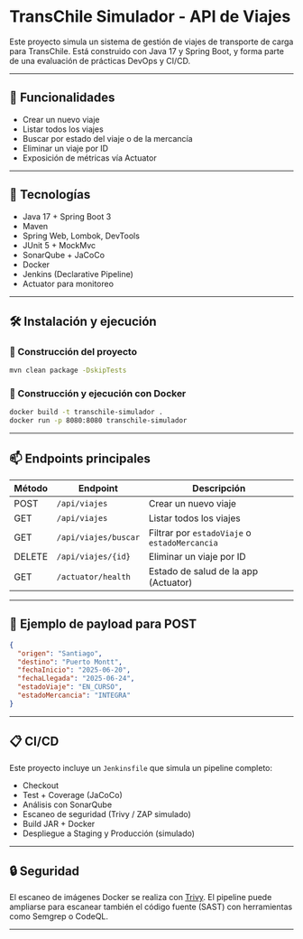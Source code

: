 # TransChile Simulador - API de Viajes

Este proyecto simula un sistema de gestión de viajes de transporte de carga para TransChile. Está construido con Java 17 y Spring Boot, y forma parte de una evaluación de prácticas DevOps y CI/CD.

---

## 🚀 Funcionalidades
- Crear un nuevo viaje
- Listar todos los viajes
- Buscar por estado del viaje o de la mercancía
- Eliminar un viaje por ID
- Exposición de métricas vía Actuator

---

## 🔧 Tecnologías
- Java 17 + Spring Boot 3
- Maven
- Spring Web, Lombok, DevTools
- JUnit 5 + MockMvc
- SonarQube + JaCoCo
- Docker
- Jenkins (Declarative Pipeline)
- Actuator para monitoreo

---

## 🛠️ Instalación y ejecución

### 🔨 Construcción del proyecto
```bash
mvn clean package -DskipTests
````

### 🐳 Construcción y ejecución con Docker

```bash
docker build -t transchile-simulador .
docker run -p 8080:8080 transchile-simulador
```

---

## 📫 Endpoints principales

| Método | Endpoint             | Descripción                                   |
| ------ | -------------------- | --------------------------------------------- |
| POST   | `/api/viajes`        | Crear un nuevo viaje                          |
| GET    | `/api/viajes`        | Listar todos los viajes                       |
| GET    | `/api/viajes/buscar` | Filtrar por `estadoViaje` o `estadoMercancia` |
| DELETE | `/api/viajes/{id}`   | Eliminar un viaje por ID                      |
| GET    | `/actuator/health`   | Estado de salud de la app (Actuator)          |

---

## 🧪 Ejemplo de payload para POST

```json
{
  "origen": "Santiago",
  "destino": "Puerto Montt",
  "fechaInicio": "2025-06-20",
  "fechaLlegada": "2025-06-24",
  "estadoViaje": "EN_CURSO",
  "estadoMercancia": "INTEGRA"
}
```

---

## 📋 CI/CD

Este proyecto incluye un `Jenkinsfile` que simula un pipeline completo:

* Checkout
* Test + Coverage (JaCoCo)
* Análisis con SonarQube
* Escaneo de seguridad (Trivy / ZAP simulado)
* Build JAR + Docker
* Despliegue a Staging y Producción (simulado)

---

## 🔒 Seguridad

El escaneo de imágenes Docker se realiza con [Trivy](https://aquasecurity.github.io/trivy/). El pipeline puede ampliarse para escanear también el código fuente (SAST) con herramientas como Semgrep o CodeQL.

---